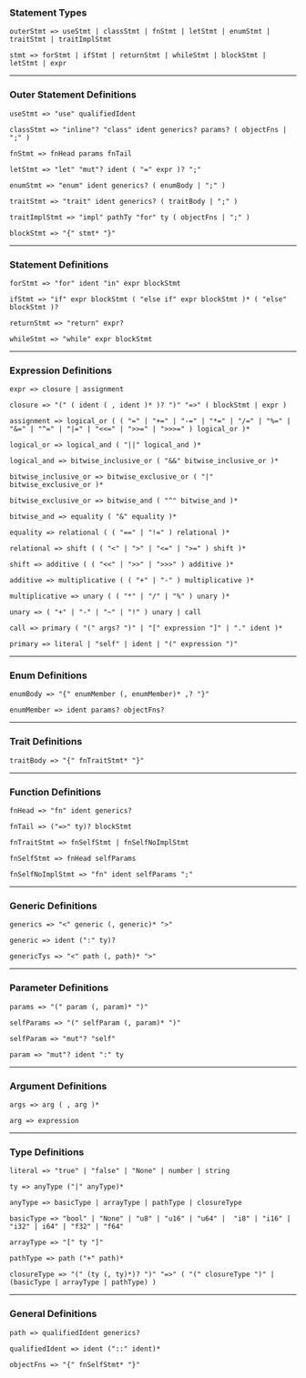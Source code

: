 ### Statement Types

`outerStmt => useStmt | classStmt | fnStmt | letStmt | enumStmt | traitStmt | traitImplStmt`

`stmt => forStmt | ifStmt | returnStmt | whileStmt | blockStmt | letStmt | expr`

_________________________________
### Outer Statement Definitions

`useStmt => "use" qualifiedIdent`

`classStmt => "inline"? "class" ident generics? params? ( objectFns | ";" )`

`fnStmt => fnHead params fnTail`

`letStmt => "let" "mut"? ident ( "=" expr )? ";"`

`enumStmt => "enum" ident generics? ( enumBody | ";" )`

`traitStmt => "trait" ident generics? ( traitBody | ";" )`

`traitImplStmt => "impl" pathTy "for" ty ( objectFns | ";" )`

`blockStmt => "{" stmt* "}"`

_________________________________
### Statement Definitions

`forStmt => "for" ident "in" expr blockStmt`

`ifStmt => "if" expr blockStmt ( "else if" expr blockStmt )* ( "else" blockStmt )?`

`returnStmt => "return" expr?`

`whileStmt => "while" expr blockStmt`

_________________________________
### Expression Definitions

`expr => closure | assignment`

`closure => "(" ( ident ( , ident )* )? ")" "=>" ( blockStmt | expr )`

`assignment => logical_or ( ( "=" | "+=" | "-=" | "*=" | "/=" | "%=" | "&=" | "^=" | "|=" | "<<=" | ">>=" | ">>>=" ) logical_or )*`

`logical_or => logical_and ( "||" logical_and )*`

`logical_and => bitwise_inclusive_or ( "&&" bitwise_inclusive_or )*`

`bitwise_inclusive_or => bitwise_exclusive_or ( "|" bitwise_exclusive_or )*`

`bitwise_exclusive_or => bitwise_and ( "^" bitwise_and )*`

`bitwise_and => equality ( "&" equality )*`

`equality => relational ( ( "==" | "!=" ) relational )*`

`relational => shift ( ( "<" | ">" | "<=" | ">=" ) shift )*`

`shift => additive ( ( "<<" | ">>" | ">>>" ) additive )*`

`additive => multiplicative ( ( "+" | "-" ) multiplicative )*`

`multiplicative => unary ( ( "*" | "/" | "%" ) unary )*`

`unary => ( "+" | "-" | "~" | "!" ) unary | call`

`call => primary ( "(" args? ")" | "[" expression "]" | "." ident )*`

`primary => literal | "self" | ident | "(" expression ")"`

_________________________________
### Enum Definitions

`enumBody => "{" enumMember (, enumMember)* ,? "}"`

`enumMember => ident params? objectFns?`

_________________________________
### Trait Definitions

`traitBody => "{" fnTraitStmt* "}"`

_________________________________
### Function Definitions
`fnHead => "fn" ident generics?`

`fnTail => ("=>" ty)? blockStmt`

`fnTraitStmt => fnSelfStmt | fnSelfNoImplStmt`

`fnSelfStmt => fnHead selfParams  ` 

`fnSelfNoImplStmt => "fn" ident selfParams ";"`

_________________________________
### Generic Definitions

`generics => "<" generic (, generic)* ">"`

`generic => ident (":" ty)?`

`genericTys => "<" path (, path)* ">"`

_________________________________
### Parameter Definitions

`params => "(" param (, param)* ")"`

`selfParams => "(" selfParam (, param)* ")"`

`selfParam => "mut"? "self"`

`param => "mut"? ident ":" ty`

_________________________________
### Argument Definitions

`args => arg ( , arg )*`

`arg => expression`

_________________________________
### Type Definitions

`literal => "true" | "false" | "None" | number | string`

`ty => anyType ("|" anyType)*`

`anyType => basicType | arrayType | pathType | closureType`

`basicType => "bool" | "None" | "u8" | "u16" | "u64" | 
              "i8" | "i16" | "i32" | i64" | "f32" | "f64"`

`arrayType => "[" ty "]"`

`pathType => path ("+" path)*`

`closureType => "(" (ty (, ty)*)? ")" "=>" ( "(" closureType ")" | (basicType | arrayType | pathType) )`


_________________________________
### General Definitions

`path => qualifiedIdent generics?`

`qualifiedIdent => ident ("::" ident)*`

`objectFns => "{" fnSelfStmt* "}"`








